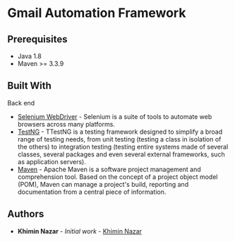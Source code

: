 # Gmail Automation Framework

 ## Prerequisites
 * Java 1.8
 * Maven >= 3.3.9
 ## Built With
Back end
  * [Selenium WebDriver](http://www.seleniumhq.org/docs/03_webdriver.jsp) - Selenium is a suite of tools to automate web browsers across many platforms. 
  * [TestNG](http://testng.org/doc/) - TTestNG is a testing framework designed to simplify a broad range of testing needs, from unit testing (testing a class in isolation of the others) to integration testing (testing entire systems made of several classes, several packages and even several external frameworks, such as application servers).
  * [Maven](https://maven.apache.org/) - Apache Maven is a software project management and comprehension tool. Based on the concept of a project object model (POM), Maven can manage a project's build, reporting and documentation from a central piece of information.
## Authors
* **Khimin Nazar** - *Initial work* - [Khimin Nazar](https://github.com/Mentorship077/MentProject)
